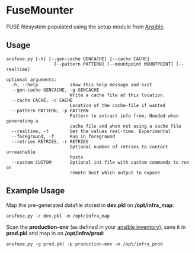 FuseMounter
=======

FUSE filesystem populated using the setup module from [Ansible].

Usage
-----
```
ansfuse.py [-h] [--gen-cache GENCACHE] [--cache CACHE]
                  [--pattern PATTERN] [--mountpoint MOUNTPOINT] [--realtime]

optional arguments:
  -h, --help            show this help message and exit
  --gen-cache GENCACHE, -g GENCACHE
                        Write a cache file at this location.
  --cache CACHE, -c CACHE
                        Location of the cache-file if wanted
  --pattern PATTERN, -p PATTERN
                        Pattern to extract info from. Needed when generating a
                        cache file and when not using a cache file
  --realtime, -t        Get the values real-time. Experimental
  --foreground, -f      Run in foreground
  --retries RETRIES, -r RETRIES
                        Optional number of retries to contact unreachable
                        hosts
  --custom CUSTOM       Optional ini file with custom commands to run on
                        remote host which output to expose
```

Example Usage
-----
Map the pre-generated datafile stored in **dev.pkl** on **/opt/infra_map**:

```ansfuse.py -c dev.pkl -m /opt/infra_map```

Scan the **production-env** (as defined in your [ansible inventory]), save it in **prod.pkl** and map in on **/opt/infra/prod**:

```ansfuse.py -g prod.pkl -p production-env -m /opt/infra_prod```

[Ansible]:http://www.ansible.com/
[ansible inventory]:http://docs.ansible.com/intro_inventory.html

